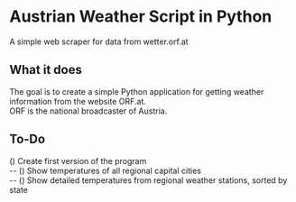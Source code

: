 # Austrian Weather Script in Python
A simple web scraper for data from wetter.orf.at

## What it does
The goal is to create a simple Python application for getting weather information from the website ORF.at.\
ORF is the national broadcaster of Austria.

## To-Do
() Create first version of the program\
-- () Show temperatures of all regional capital cities\
-- () Show detailed temperatures from regional weather stations, sorted by state
